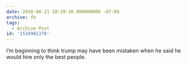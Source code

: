 ```yaml
---
date: 2018-08-21 18:29:30.000000000 -07:00
archive: fb
tags: 
  - Archive Post
id: '1534901370'
---
```


I’m beginning to think trump may have been mistaken when he said he would hire only the best people.
